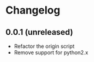 # Changelog

0.0.1 (unreleased)
------------------

- Refactor the origin script
- Remove support for python2.x
